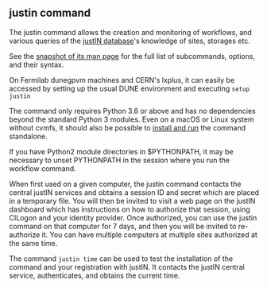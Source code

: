 ## justin command

The justin command allows the creation and monitoring of workflows, and 
various queries of the [justIN database](database.md)'s knowledge of
sites, storages etc.

See the [snapshot of its man page](justin_command.man_page.md) for the 
full list of subcommands, options, and their syntax.

On Fermilab dunegpvm machines and CERN's lxplus, it can easily be accessed
by setting up the usual DUNE environment and executing `setup justin` 

The command only requires Python 3.6 or above and has no dependencies 
beyond the standard Python 3 modules. 
Even on a macOS or Linux system without cvmfs, it should also be 
possible to 
[install and run](justin_command.standalone.md) the command standalone.

If you have Python2 module directories in $PYTHONPATH, it may be necessary
to unset PYTHONPATH in the session where you run the workflow command.

When first used on a given computer, the justin command contacts the central
justIN services and obtains a session ID and secret which are placed
in a temporary file. You will then be invited to visit a web page on the
justIN dashboard which has instructions on how to authorize that session,
using CILogon and your identity provider. Once authorized, you can use the
justin command on that computer for 7 days, and then you will be invited 
to re-authorize it. You can have multiple computers at multiple sites
authorized at the same time. 

The command `justin time` can be used to test the installation of the 
command and your registration with justIN. It contacts the
justIN central service, authenticates, and obtains the current time. 
